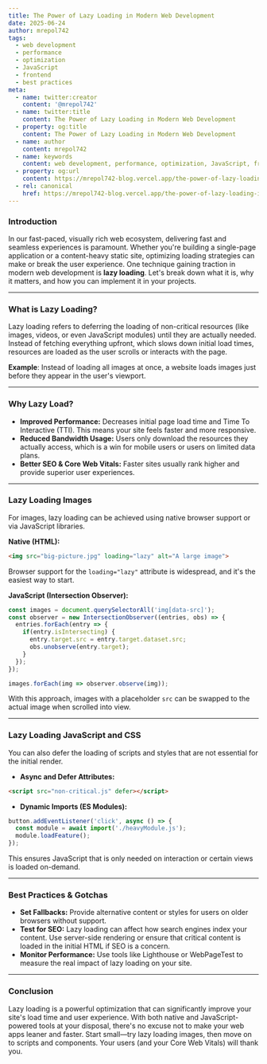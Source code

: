 ```yaml
---
title: The Power of Lazy Loading in Modern Web Development
date: 2025-06-24
author: mrepol742
tags:
  - web development
  - performance
  - optimization
  - JavaScript
  - frontend
  - best practices
meta:
  - name: twitter:creator
    content: '@mrepol742'
  - name: twitter:title
    content: The Power of Lazy Loading in Modern Web Development
  - property: og:title
    content: The Power of Lazy Loading in Modern Web Development
  - name: author
    content: mrepol742
  - name: keywords
    content: web development, performance, optimization, JavaScript, frontend, best practices
  - property: og:url
    content: https://mrepol742-blog.vercel.app/the-power-of-lazy-loading-in-modern-web-development/
  - rel: canonical
    href: https://mrepol742-blog.vercel.app/the-power-of-lazy-loading-in-modern-web-development/
---
```

### Introduction

In our fast-paced, visually rich web ecosystem, delivering fast and seamless experiences is paramount. Whether you're building a single-page application or a content-heavy static site, optimizing loading strategies can make or break the user experience. One technique gaining traction in modern web development is **lazy loading**. Let's break down what it is, why it matters, and how you can implement it in your projects.

---

### What is Lazy Loading?

Lazy loading refers to deferring the loading of non-critical resources (like images, videos, or even JavaScript modules) until they are actually needed. Instead of fetching everything upfront, which slows down initial load times, resources are loaded as the user scrolls or interacts with the page.

**Example**: Instead of loading all images at once, a website loads images just before they appear in the user's viewport.

---

### Why Lazy Load?

- **Improved Performance:** Decreases initial page load time and Time To Interactive (TTI). This means your site feels faster and more responsive.
- **Reduced Bandwidth Usage:** Users only download the resources they actually access, which is a win for mobile users or users on limited data plans.
- **Better SEO & Core Web Vitals:** Faster sites usually rank higher and provide superior user experiences.

---

### Lazy Loading Images

For images, lazy loading can be achieved using native browser support or via JavaScript libraries.

**Native (HTML):**
```html
<img src="big-picture.jpg" loading="lazy" alt="A large image">
```
Browser support for the `loading="lazy"` attribute is widespread, and it's the easiest way to start.

**JavaScript (Intersection Observer):**
```javascript
const images = document.querySelectorAll('img[data-src]');
const observer = new IntersectionObserver((entries, obs) => {
  entries.forEach(entry => {
    if(entry.isIntersecting) {
      entry.target.src = entry.target.dataset.src;
      obs.unobserve(entry.target);
    }
  });
});

images.forEach(img => observer.observe(img));
```
With this approach, images with a placeholder `src` can be swapped to the actual image when scrolled into view.

---

### Lazy Loading JavaScript and CSS

You can also defer the loading of scripts and styles that are not essential for the initial render.

- **Async and Defer Attributes:**
```html
<script src="non-critical.js" defer></script>
```
- **Dynamic Imports (ES Modules):**
```javascript
button.addEventListener('click', async () => {
  const module = await import('./heavyModule.js');
  module.loadFeature();
});
```
This ensures JavaScript that is only needed on interaction or certain views is loaded on-demand.

---

### Best Practices & Gotchas

- **Set Fallbacks:** Provide alternative content or styles for users on older browsers without support.
- **Test for SEO:** Lazy loading can affect how search engines index your content. Use server-side rendering or ensure that critical content is loaded in the initial HTML if SEO is a concern.
- **Monitor Performance:** Use tools like Lighthouse or WebPageTest to measure the real impact of lazy loading on your site.

---

### Conclusion

Lazy loading is a powerful optimization that can significantly improve your site's load time and user experience. With both native and JavaScript-powered tools at your disposal, there's no excuse not to make your web apps leaner and faster. Start small—try lazy loading images, then move on to scripts and components. Your users (and your Core Web Vitals) will thank you.
